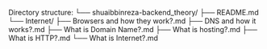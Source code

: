Directory structure:
└── shuaibbinreza-backend_theory/
    ├── README.md
    └── Internet/
        ├── Browsers and how they work?.md
        ├── DNS and how it works?.md
        ├── What is Domain Name?.md
        ├── What is hosting?.md
        ├── What is HTTP?.md
        └── What is Internet?.md
